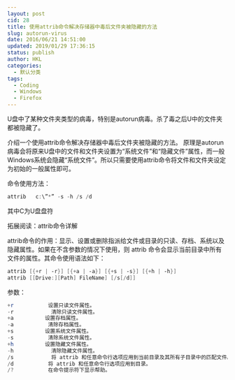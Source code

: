 ```yaml
---
layout: post
cid: 28
title: 使用attrib命令解决存储器中毒后文件夹被隐藏的方法
slug: autorun-virus
date: 2016/06/21 14:51:00
updated: 2019/01/29 17:36:15
status: publish
author: HKL
categories: 
  - 默认分类
tags: 
  - Coding
  - Windows
  - Firefox
---
```



U盘中了某种文件夹类型的病毒，特别是autorun病毒。杀了毒之后U中的文件夹都被隐藏了。

介绍一个使用attrib命令解决存储器中毒后文件夹被隐藏的方法。
原理是autorun病毒会将原来U盘中的文件和文件夹设置为“系统文件”和“隐藏文件”属性，而一般Windows系统会隐藏“系统文件”。所以只需要使用attrib命令将文件和文件夹设定为初始的一般属性即可。

命令使用方法：

```powershell
attrib   c:\”*” -s -h /s /d
```

其中C为U盘盘符

拓展阅读：attrib命令详解


<!--more-->


attrib命令的作用：显示、设置或删除指派给文件或目录的只读、存档、系统以及隐藏属性。如果在不含参数的情况下使用，则 attrib 命令会显示当前目录中所有文件的属性。其命令使用语法如下：
```powershell
attrib [{+r | -r}] [{+a | -a}] [{+s | -s}] [{+h | -h}]
attrib [[Drive:][Path] FileName] [/s[/d]]
```
参数：
```powershell
+r           设置只读文件属性。
-r            清除只读文件属性。
+a          设置存档属性。
-a           清除存档属性。
+s          设置系统文件属性。
-s           清除系统文件属性。
+h          设置隐藏文件属性。
-h            清除隐藏文件属性。
/s            将 attrib 和任意命令行选项应用到当前目录及其所有子目录中的匹配文件。
/d           将 attrib 和任意命令行选项应用到目录。
/?           在命令提示符下显示帮助。
```

